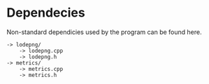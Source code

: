 # Dependecies
Non-standard dependicies used by the program can be found here.

```text
-> lodepng/
    -> lodepng.cpp
    -> lodepng.h
-> metrics/
    -> metrics.cpp
    -> metrics.h
```